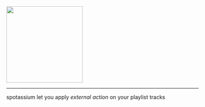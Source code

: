 <img src=https://github.com/Kraymer/bulkdata/raw/master/spotassium/logo.png width=200>

---

spotassium let you apply *external action* on your playlist tracks
